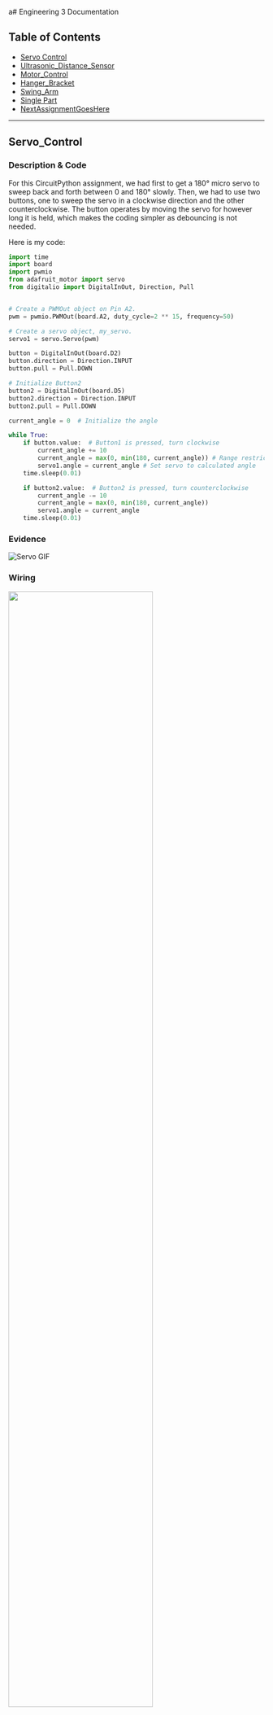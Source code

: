 a# Engineering 3 Documentation 

## Table of Contents
* [Servo Control](#Servo_Control)
* [Ultrasonic_Distance_Sensor](#Ultrasonic_Distance_Sensor)
* [Motor_Control](#Motor_Control)
* [Hanger_Bracket](#Hanger_Bracket)
* [Swing_Arm](#Swing_Arm)
* [Single Part](#Single_Part)
* [NextAssignmentGoesHere](#NextAssignment)
---

## Servo_Control

### Description & Code
For this CircuitPython assignment, we had first to get a 180° micro servo to sweep back and forth between 0 and 180° slowly. Then, we had to use two buttons, one to sweep the servo in a clockwise direction and the other counterclockwise. The button operates by moving the servo for however long it is held, which makes the coding simpler as debouncing is not needed.

Here is my code:
```python
import time
import board
import pwmio
from adafruit_motor import servo
from digitalio import DigitalInOut, Direction, Pull


# Create a PWMOut object on Pin A2.
pwm = pwmio.PWMOut(board.A2, duty_cycle=2 ** 15, frequency=50)

# Create a servo object, my_servo.
servo1 = servo.Servo(pwm)

button = DigitalInOut(board.D2)
button.direction = Direction.INPUT
button.pull = Pull.DOWN

# Initialize Button2
button2 = DigitalInOut(board.D5) 
button2.direction = Direction.INPUT
button2.pull = Pull.DOWN

current_angle = 0  # Initialize the angle

while True:
    if button.value:  # Button1 is pressed, turn clockwise
        current_angle += 10 
        current_angle = max(0, min(180, current_angle)) # Range restrict because 180 servo
        servo1.angle = current_angle # Set servo to calculated angle
    time.sleep(0.01)  

    if button2.value:  # Button2 is pressed, turn counterclockwise
        current_angle -= 10
        current_angle = max(0, min(180, current_angle))
        servo1.angle = current_angle  
    time.sleep(0.01)  
```

### Evidence
![Servo GIF](./images/servoalexis.gif)

### Wiring
<img src="./images/servowiring.png" width="75%">

### Reflection
As the first assignment intersecting Arduino wiring and CircuitPython, the task was relatively simple. I initially misunderstood the "Spicy" section as optional and made my own button configuration. In this situation, only one button was needed, and as you held the button the servo would sweep back and forth, automatically switching directions when hitting 0 or 180 degrees. Upon the comment that two buttons were needed, I still misunderstood and instead tried an overly complicated system where debouncing was needed, and by pressing the button the servo would do a full sweep in one direction. Mr. H helped me and Josh to understand the requirements, and the resulting code is much more concise and effective. 
In my second configuration, I had much trouble with using the right conditionals. I didn't realize that if you initialize the button as a pull-up resistor as in the example I was referencing, then "button.value" will return true when pressed, which is counter-intuitive to me. I also didn't realize that if you wanted to switch to a pull-down resistor, a resistor is needed, and one end must go to GND to ensure the pin is pulled down to LOW when the button is not pressed. 

## Ultrasonic_Distance_Sensor

### Description & Code
For this assignment, we had to use an HC-SRO4 (ultrasonic sensor) to measure the distance to an object an then print out that value to the serial monitor. Then, we coded the neopixel to change color based on the distance; it should turn red when the object is less than 5cm aways, and green when its above 35 cm. In between, the color should be based on the gradient below:
![Gradient](./images/Gradient.png)
Here is my code:
```python
import time
import board
import adafruit_hcsr04
import neopixel

sonar = adafruit_hcsr04.HCSR04(trigger_pin=board.D7, echo_pin=board.D6) # Init ultrasonic sensor

# Set up NeoPixel
NUMPIXELS = 1  
BRIGHTNESS = 0.2  
PIN = board.NEOPIXEL  
pixels = neopixel.NeoPixel(PIN, NUMPIXELS, brightness=BRIGHTNESS, auto_write=False)

# Mapping function to convert x from input range to corresponding value in output range
# x: value wanted to map | in_min & in_max: input range of x | out_min & out_max: output range
def map_value(x, in_min, in_max, out_min, out_max):
    return (x - in_min) * (out_max - out_min) / (in_max - in_min) + out_min

while True:
    try:
        cm = sonar.distance # receive ultrasonic distance
        print(cm)                 
        if(cm < 5): # Below 5, keep red
            pixels.fill((255, 0, 0))
        elif(cm < 20): # Blend between red and blue
            ratio = map_value(cm, 5, 20, 0, 1) #ratio of r:b
            r = int(255 * (1 - ratio))
            b = int(255 * ratio)
            pixels.fill((r, 0, b))
        elif(cm < 35): # Blend between blue and green 
            ratio = map_value(cm, 20, 35, 0, 1) #ratio of b:g
            b = int(255 * (1 - ratio))
            g = int(255 * ratio)
            pixels.fill((0, g, b))
        else: # Above 35, keep green
            pixels.fill((0, 255, 0))
        pixels.show()
    except RuntimeError:
        print("Retrying!")
    time.sleep(0.1)
```
Here's the logic of the mapping code:
1. ```(x-in_min)``` shifts the distance x so that the lower bound of the input distance range becomes 0
2. ```(out_max-out_min)/(in_max-in_min)``` calculates the scaling factor between the distance and color range; this is multiplied by the distance x to shift it into output scale
3. ```+ out_min``` shifts the value so that it starts at the lower bound of the output range

Here's the logic of the gradient code:
1. ```ratio = map_value(cm, 5, 20, 0, 1)``` calculates the mentioned scaling factor to proportionally map the distance to corresponding color
2. ```b = int(255 * ratio)``` calculates the blue value such that as the distance increases from 5 to 20, the blue intensity increases
3. ```r = int(255 * (1 - ratio))``` calculates the red value based on the opposite ratio so that as the distance increases, the red intensity increases

The gradient code works such that if cm = 5, 'ratio' will be 0 and there will be no blue, only red. If cm = 20, 'ratio' will be 1, meaning there will be no red, all blue. 

Inspiration: https://stackoverflow.com/questions/1969240/mapping-a-range-of-values-to-another

### Evidence
![Distance GIF](./images/distancegif.gif)

### Wiring
<img src="./images/UltrasonicWiring.png" alt="Ultrasonic Wiring" width="50%">

### Reflection
The wiring for the ulrasonic distance sensor was easy; only four wires directly to the metro board were needed. However, running successfull code proved much more challenging. I had a multitude of issues trying to receive data from the ultrasonic sensor. We then learned that we had to change all the libraries to be compatible with the ultrasonic sensor, changing the version from CircuitPython 8 to 7. The second part that was challenging with code was making a working NeoPixel gradient that corresponded with the distance. 
I consulted the Internet to see the best way to map values in CircuitPython. I did not find any useful built-in functions, but I did find the stackoverflow link below: 
https://stackoverflow.com/questions/1969240/mapping-a-range-of-values-to-another 
The map code function looked complicated, so I wrote some examples to help me illustrate the underlying concepts better. Essentially, we shift the input range to start at 0, multiply the new x value by the ratio of the ranges, and then shift x to start at the true output range. Gudrun also helped me understand the intuition behind the gradient, spliting it up as a red-blue gradient from 5-20 cm and a blue-green gradient from 20-35cm. 

## Motor_Control

### Description & Code
For this assignment, we had to wire up a DC motor with a 6V battery pack, transistor, and diode. Then, we had to write CircuitPython code to make the motor speed up and slow down relative to the potentiometer value. 

Here is the code to control the motor based on potentiometer value:

```python
import board
from analogio import AnalogIn
import pwmio

potentiometer = AnalogIn(board.A5) # Init potentiometer 
motor_speed_control = pwmio.PWMOut(board.D13) # Set up PWM signal

while True:
    pot_position = potentiometer.value # Read current potentiometer value
    print((pot_position))
    motor_speed_control.duty_cycle = pot_position # Adjust motors speed
```
Controlling the speed of our DC motor w/ PWM involves suppling a series of high and low pulses to the motor. The key parameter, 'duty_cycle,' defines how much of one period the signal is "high" vs low. Higher duty cycle means faster-running motor. 

### Evidence


![Distance GIF](./images/motorgif.gif)



### Wiring
<img src="./images/MotorControlWiring.png" alt="Motor Control Wiring" width="75%">
Made in Fritzing

### Reflection
The most challenging part of the assignment by far was wiring. I learned that it's better to do the wiring modularly, instead of trying to wire everything at once; for instance, the potentiometer can be treated as a separate unit both code and wiring-wise. I did not realize the Mosfet Transistor's direction mattered - I was confused to why the motor was not running. Paul helped me debug my wiring, seeing that the Mosfet was flipped. This showed me that understanding what the parts of your system does is important, instead of blindly copying wiring diagrams from the internet. Additionally, I had many issues with controlling voltage. I had heard that the DC Motors could run with 9 Volts, and assumed that this fact held in this system. However, because we have a Mosfet transistor in the circuit, we should only use 6 Volts. The burning at the bottom of the Metro board signalled to me the severe voltage issue. In the future, I should try to thoroughly understand the mechanisms of new components so that I can properly debug and wire them up. I used Fritzing instead of TinkerCAD as Fritzing has all the parts needed.


## Hanger_Bracket

### Assignment Description

In our first Onshape assignment, we had to create a hanger bracket merely from drawings, with no supplemental instructions. We had 3 views available: the top, side, and isometric view. This was also practice for me on what view to choose to start your first sketch on; because of the side looks concave while the top drawing is rectangular, it made sense to start with the side view. 

### Evidence

<table>
  <tr>
    <td>
      <img src="./images/IsometricHanger.PNG" alt="Isometric View of Hanger Bracket">
      <br>
      <i>Isometric View of Hanger Bracket</i>
    </td>
    <td>
      <img src="./images/SideHanger.PNG" alt="Side View">
      <br>
      <i>Side View</i>
    </td>
    <td>
      <img src="./images/TopHanger.PNG" alt="Top View">
      <br>
      <i>Top View</i>
    </td>
  </tr>
</table>


### Part Link 

[Link to Onshape Document](https://cvilleschools.onshape.com/documents/672906f97ae1d055cf2d3e61/w/6dadd7e2d6761cce775b5b80/e/70dd84374060117a93b911c1?renderMode=0&uiState=652d53bff175cf7850ae8bbf)

### Reflection

We had previously done multiple practice Onshape assignments based purely on drawings in Engineering II, so I felt prepared for this assignment. However, there is always room for improvement to optimally create these parts, as the test requires not only accuracy but speed. Mr. Dierolf suggested that instead of creating the entire side profile, and manually mirroring every feature, we should create half of the part and then mirror the part. This saved both time and hassle. I also practiced good modeling habits by making use of constraints instead of extraneously dimensioning. From working with Mercedes, I realized that the best method to create the hole was not to draw the circle first, and then the rectangle, but draw a rectangle symmetric around the center line and create a circle centered on the right edge. Both of us were able to create an efficient hole! I also learned how to use HTML tables to create more aesthetic image placement, as seen above. 

## Swing_Arm

### Assignment Description
This is our second Onshape assignment, where we were given 2 pages of instructions and 4 drawings to create a Swing Arm part. Reminiscent of the true Onshape exam, we were told 3 values to change the dimensions of to test the mass of two configurations of the part. This ensures that the components are constrained correctly to one another; a fact that was not true in my case for the majority of the process, unfortunately. 

Here is my main sketch, which as I described in the reflection, should've been broken up into multiple to modularize. 
<img src="./images/swingarmdrawing.PNG" width="40%">
<br>
<i>Main Swing Arm Drawing Sketch</i>

### Evidence

<table>
  <tr>
    <td>
      <img src="./images/Config1Isometric.png" alt="Config 1 Isometric">
      <br>
      <i>Config 1 Isometric</i>
    </td>
    <td>
      <img src="./images/Config1Side.png" alt="Config 1 Side">
      <br>
      <i>Config 1 Side</i>
    </td>
    <td>
      <img src="./images/Config1Bottom.png" alt="Config 1 Bottom">
      <br>
      <i>Config 1 Bottom</i>
    </td>
    <td>
      <img src="./images/Config2Isometric.png" alt="Config 2 Isometric">
      <br>
      <i>Config 2 Isometric</i>
    </td>
  </tr>
</table>


### Part Link 

[Link to Onshape Document](https://cvilleschools.onshape.com/documents/672906f97ae1d055cf2d3e61/w/6dadd7e2d6761cce775b5b80/e/70dd84374060117a93b911c1?renderMode=0&uiState=652d53bff175cf7850ae8bbf)


### Reflection
I had many difficulties with obtaining the correct mass. For the longer configuration, I eventually decided to put both my and Gudrun's into the same assembley - while not the most honorable option, I was able to see my issue: one of the legs of my arm was constrained to the diameter of the circle, instead of to the dimension B. In the future, to debug in the case when the 1st configuration is correct but the 2nd is not, I recommend checking all the places where the variables affect first. I also had an issue when checking the 2nd configuration - as seen below, changing the B dimension would cause a divet to appear in the hinge. 

The divet highlights the importance of good design practices; instead of making components needlessly interconnected, it's better to make the parts in a modular process. If I had done the circle hole on a different sketch, then the constriants wouldn't have freaked out. 

## Single_Part

### Assignment Description

This first prep assignment mimics the arguably easiest portion of the Onshape certification exam, which is the single part modeling. For the assignment, we had to create a V-block. The modeling was a good practice on using variables, as the real test will ask us to modify them to see if design intent was followed properly. 

### Evidence

<table>
  <tr>
    <td>
      <img src="./images/singlepart1.png" alt="Configuration 1">
      <br>
      <i>Configuration 1 Isometric View</i>
    </td>
    <td>
      <img src="./images/singlepart3.png" alt="Configuration 3">
      <br>
      <i>Configuration 3 Isometric View</i>
    </td>
  </tr>
</table>


### Part Link 

[Link to Onshape Document](https://cvilleschools.onshape.com/documents/cd78b8fa1f4fae5e57aa9c82/w/e451815e3ceae4b1d9177709/e/d6cd4c60769dd8532e4bef87)

### Reflection

This assignment, while simple, was a good reminder that even though there are many different ways to build a part, there are methods that are much easier than others. For this assignment, I reaized I could expedite operations significantly if I built the part starting from the front view rather than the top; additionally, since the part is symmetric, I only needed to sketch the right part and I could mirror at the end for the complete structure. 
While not recommended for the actual Onshape exam, I think the best way to do the multiple iterations of these parts is through configurations. As we can't check our answers after each question and submit them at all one go, if one of our earlier iterations turns out to be incorrect, I can easily revert back to an old configuration. 

## Onshape Certification Prep Part 2 - Multi Part Studio

### Assignment Description

For further practice before our Onshape exam, we had to create a Cylinder Assembly using a multi-part studio. We were given 6 parts to model and 5 configurations to answer questions about. From Mr. Miller's hint, I know that this assignment is going to be highly similar to what we see on the exam, so I should practice this a couple times. 

### Evidence

<table>
  <tr>
    <td>
      <img src="./images/multipart.png" alt="Isometric View" width = "40%">
      <br>
      <i>Isometric View</i>
    </td>
    <td>
      <img src="./images/multipartcross.png" alt="Cross Section View" width = "40%">
      <br>
      <i>Cross Section View</i>
    </td>
  </tr>
</table>


### Part Link 

[Link to Onshape Document](https://cvilleschools.onshape.com/documents/e5f7e6c15a3166969e564087/w/e5f7d6b88446670bd7923096/e/144b3be689b086a5e61060bc?renderMode=0&uiState=6604da5a7b7d3d0f008f6560)

### Reflection

This was my first rodeo with the Boolean tool - I realized how much easier it is to use the "subtract" operation than to try to employ the "Use" tool and extrude when creating a hole in the plunger top. Additionally, I found that instead of sketching circles and extruding, using the revolve tool, even for shapes that aren't seemingly cylinders at first glance, was much neater; I ended up using 3 revolves in the project!
I also realized grouping my sketches/operations into folders was a great way to keep organized, especially in complicated structures like this. 
Gudrun taught me a useful hack: In the assembley, instead of manually creating and mating 4 instances of the bolt, since each one is spaced 90 degrees apart, I can use the Circular pattern tool and created 4 instances.
&nbsp;

## Onshape Certification Prep Part 3 - Assemblies

### Assignment Description

This assignment is meant to imitate the 3rd portion of the modeling part of the Onshape exam, which tests our assembly skills. For this model, we had to assemble a functional locking plier, with a focus on having the correct rotation of the lower jaw.

### Evidence

<table>
  <tr>
    <td>
      <img src="./images/plier90.png" width = "40%>
      <br>
      <i>Closed Position of Pliers</i>
    </td>
    <td>
      <img src="./images/plier30.png" width="40%">
      <br>
      <i>Open Position of Pliers</i>
    </td>
  </tr>
</table>


### Part Link 

[Link to Onshape Document](https://cvilleschools.onshape.com/documents/74a9dfd15eaa4f3c2f573840/w/a7d3e4e64318a4173065063a/e/7ac2d223ba977f855b953d02?renderMode=0&uiState=6605c9444c13ea6077d62c82)

### Reflection
I find assembley the most difficult part of the Onshape certification exam. In my opinion, I find Onshape's assembley features limited: I wish there was a way when setting limits to create conditions based on parallel mates - for example, I struggled with setting the minimum limit to being when the claw was closed. The only workaround I found was to artifically set a parallel mate, and then copy and paste the revolution degrees into the limit. However, because of inherent rounding, this is not perfectly precise.
Another trick I learned is the "shift" shortcut when finding mates. I never knew you could mate the center of objects; Shrey taught me that if you press the shift key, you can easily mate the centers, a key tip considering most of the revolution mates in this assignment required this condition.

## Robot Gripper

### Assignment Description

As preparation for our big robot arm project, we had to create a robot gripper model. This gripper had to close using one actuator, such as a servo, solenoid, or motor (I personally used a linear solenoid). The gripper's jaws must fully close, all parts must be able to be 3D printed/common materials, and the assembley must be able to be animated. 

### Evidence

<table>
  <tr>
    <td>
      <img src="./images/clawclose.png" width = "50%">
      <br>
      <i>Closed View of Claw</i>
    </td>
    <td>
      <img src="./images/clawopen.png" width = "50%">
      <br>
      <i>Open View of Claw</i>
    </td>
  </tr>
</table>


### Part Link 

[Link to Onshape Document](https://cvilleschools.onshape.com/documents/fe9c015208e779996d7d37c3/w/aefe045f5d027d4d9f08dd2a/e/920475d3e318b5f8360e6fdf?renderMode=0&uiState=6605c4c687cd5e5b62bc4808)

### Reflection

This was by far the most difficult assignment in any Engineering assignment I've pursued. I had never seen a linear solenoid before, so I was intrigued and decided to create a solenoid-powered gripper. However, I had a laborious time trying to create an animate-able gripper; my first trials were unable to translate linear into rotational motion, so I experimented with multiple versions. Talking with Em, I realized that my mates weren't the issue, but that the dimensions weren't compatible. I had to increase the length of my bars so that they could rotate properly. I learned that it's important to design with intent in mind; as I had to constantly change dimensions, ensuring that all my parts were properly related significantly expedited the process.

&nbsp;
## Photointerruptor

### Description & Code
Everytime the photointerruptor is triggered (optical switch activated by light blockage), I had to increment a counter and print the number to an LCD screen. I then simulated "lag" by incrementing the counter only after 4 seconds of being interrupted. 

```python
Code goes here

```

### Evidence
![Photointerruptor GIF](./images/PhotogateGIF.gif)

### Wiring
<img src="./images/photowiring.png" width="25%">
Made in Fritzing

### Reflection
Both the wiring and code were intuitive for our first CircuitPython assignment of the quarter. However, I ran into an issue where the LCD would show no output. I initially thought that it had to do with the contrast settings, but adjustment did nothing. I figured out that the system did not recognize the I2C address. To overcome this, I used code from here - https://learn.adafruit.com/scanning-i2c-addresses/circuitpython - to scan for I2C addresses to find where the LCD was at, which was 0x27. This scanning code will definitely help me find the correct I2C address in future assignments. 

## Rotary Encoder & LCD

### Description & Code

For this assignment, I had to use a rotary encoder to control a menu-based traffic light, whichs menu is displayed on a LCD screen and light status is represented with the on-board NeoPixel LED. The encoder position corresponds to the cycle index of the menu items: stop, caution, and go. The LED turned red, yellow, or green depending on this menu status. 

```python
Code goes here

```

### Evidence
![Rotary Encoder GIF](./images/RotaryGIF.gif)

### Wiring
<img src="./images/rotarywiring.png" width="25%">
Made in Fritzing

### Reflection
I remember doing this assignment last year - nevertheless, this proved to be the most difficult CircuitPython assignment so far. I ran into the same I2C issue as previous, but I was able to use the address finder to overcome that hurdle. The main obstacle was getting the menu index to iterate and output correctly. When I first printed the messages to the screen and I tried to move to the "go" option, "goution" would print out. I realized that I wasn't clearing the 2nd row when I switched states. For a workaround, I printed out the option along with 8 spaces to effectively clear the previous output. 

## Stepper Motors & Limit Switches

### Description & Code
Using a stepper motor, I had to trigger a limit switch. If the stepper motor was initially rotating clockwise, once the attached arm hit the limit switch, the stepper motor had to rotate counterclockwise. This behavior should be repeated indefinitely. 

```python
Code goes here

```

### Evidence
![Stepper Motor GIF](./images/StepperGIF.gif)

### Wiring
<img src="./images/StepperWiring.png" alt="Stepper Wiring" width="25%">
Made in Fritzing

### Reflection
I struggled with regulating the voltage properly. Perhaps because the Mac I use is weaker than the Windows Desktop, whenever I try to upload code to the Metro that is wired to something pulling high voltage, the Metro does not appear as an option to connect to. I did not realize my computer was the issue, so I tried to wire a battery pack to the Metro to provide power for the Stepper Motor. I had plugged the 9V wire to VIN and the black wire into GND. Luckily, I had not put in any batteries, as Gudrun informed me that what I had done would smoke the H-bridge.
From this assignment, I learned the trick to plug-in high voltage projects into my computer and one way not to smoke H-bridge. 

## IR Sensors

### Description & Code

Using an IR sensor, I had to change the color of the on-board NeoPixel LED. Depending on whether the IR sensor sent a HIGH (an object is near) or LOW (nothing nearby) signal, the NeoPixel LED should turn red or green, respectively. 

```python
Code goes here

```

### Evidence
![IR Sensor GIF](./images/IRGIF.gif)

### Wiring
<img src="./images/IRWiring.png" alt="IR Sensor Wiring" width="25%">
Made in Fritzing

### Reflection
Compared to the earlier assignments, coordinating the IR sensor value with the neopixel output was relatively simple. However, I ran into an annoying issue with uploading code, where I would get an error that any CircuitPython function was not found. After spending awhile tinkering with extensions, I found a work-around: I directly opened the CircuitPython directory and edited the code.py file. While I haven't figured out how to properly fix this issue, I was able to complete the assignment effectively. I found that instead of using inverse logic, I could instead classify the ir_sensor as a pull down resistor, which makes the code logic cleaner. 


## NextAssignment

### Description & Code

```python
Code goes here

```

### Evidence

### Wiring

### Reflection

